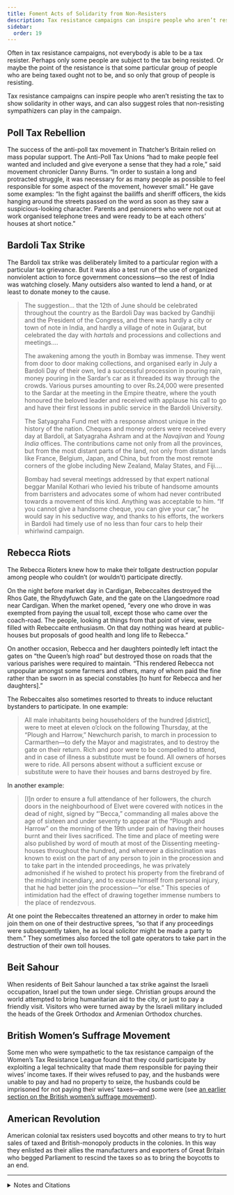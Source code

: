```yaml
---
title: Foment Acts of Solidarity from Non-Resisters
description: Tax resistance campaigns can inspire people who aren’t resisting the tax to show solidarity in other ways.
sidebar:
  order: 19
---
```

Often in tax resistance campaigns, not everybody is able to be a tax resister.
Perhaps only some people are subject to the tax being resisted.
Or maybe the point of the resistance is that some particular group of people who are being taxed ought not to be, and so only that group of people is resisting.

Tax resistance campaigns can inspire people who aren’t resisting the tax to show solidarity in other ways, and can also suggest roles that non-resisting sympathizers can play in the campaign.

## Poll Tax Rebellion

The success of the anti-poll tax movement in Thatcher’s Britain relied on mass popular support.
The Anti-Poll Tax Unions “had to make people feel wanted and included and give everyone a sense that they had a role,” said movement chronicler Danny Burns.
“In order to sustain a long and protracted struggle, it was necessary for as many people as possible to feel responsible for some aspect of the movement, however small.”
He gave some examples:
“In the fight against the bailiffs and sheriff officers, the kids hanging around the streets passed on the word as soon as they saw a suspicious-looking character.
Parents and pensioners who were not out at work organised telephone trees and were ready to be at each others’ houses at short notice.”

## Bardoli Tax Strike

The Bardoli tax strike was deliberately limited to a particular region with a particular tax grievance.
But it was also a test run of the use of organized nonviolent action to force government concessions—so the rest of India was watching closely.
Many outsiders also wanted to lend a hand, or at least to donate money to the cause.

> The suggestion… that the 12th of June should be celebrated throughout the country as the Bardoli Day was backed by Gandhiji and the President of the Congress, and there was hardly a city or town of note in India, and hardly a village of note in Gujarat, but celebrated the day with <i>hartals</i> and processions and collections and meetings.…
>
> The awakening among the youth in Bombay was immense. They went from door to door making collections, and organised early in July a Bardoli Day of their own, led a successful procession in pouring rain, money pouring in the Sardar’s car as it threaded its way through the crowds. Various purses amounting to over Rs.24,000 were presented to the Sardar at the meeting in the Empire theatre, where the youth honoured the beloved leader and received with applause his call to go and have their first lessons in public service in the Bardoli University.
>
> The Satyagraha Fund met with a response almost unique in the history of the nation. Cheques and money orders were received every day at Bardoli, at Satyagraha Ashram and at the <i>Navajivan</i> and <i>Young India</i> offices. The contributions came not only from all the provinces, but from the most distant parts of the land, not only from distant lands like France, Belgium, Japan, and China, but from the most remote corners of the globe including New Zealand, Malay States, and Fiji.…
>
> Bombay had several meetings addressed by that expert national beggar Manilal Kothari who levied his tribute of handsome amounts from barristers and advocates some of whom had never contributed towards a movement of this kind. Anything was acceptable to him. “If you cannot give a handsome cheque, you can give your car,” he would say in his seductive way, and thanks to his efforts, the workers in Bardoli had timely use of no less than four cars to help their whirlwind campaign.

## Rebecca Riots

The Rebecca Rioters knew how to make their tollgate destruction popular among people who couldn’t (or wouldn’t) participate directly.

On the night before market day in Cardigan, Rebeccaites destroyed the Rhos Gate, the Rhydyfuwch Gate, and the gate on the Llangoedmore road near Cardigan.
When the market opened, “every one who drove in was exempted from paying the usual toll, except those who came over the coach-road.
The people, looking at things from that point of view, were filled with Rebeccaite enthusiasm.
On that day nothing was heard at public-houses but proposals of good health and long life to Rebecca.”

On another occasion, Rebecca and her daughters pointedly left intact the gates on “the Queen’s high road” but destroyed those on roads that the various parishes were required to maintain.
“This rendered Rebecca not unpopular amongst some farmers and others, many of whom paid the fine rather than be sworn in as special constables [to hunt for Rebecca and her daughters].”

The Rebeccaites also sometimes resorted to threats to induce reluctant bystanders to participate.
In one example:

> All male inhabitants being householders of the hundred [district], were to meet at eleven o’clock on the following Thursday, at the “Plough and Harrow,” Newchurch parish, to march in procession to Carmarthen—to defy the Mayor and magistrates, and to destroy the gate on their return. Rich and poor were to be compelled to attend, and in case of illness a substitute must be found. All owners of horses were to ride. All persons absent without a sufficient excuse or substitute were to have their houses and barns destroyed by fire.

In another example:

> [I]n order to ensure a full attendance of her followers, the church doors in the neighbourhood of Elvet were covered with notices in the dead of night, signed by “’Becca,” commanding all males above the age of sixteen and under seventy to appear at the “Plough and Harrow” on the morning of the 19th under pain of having their houses burnt and their lives sacrificed. The time and place of meeting were also published by word of mouth at most of the Dissenting meeting-houses throughout the hundred, and wherever a disinclination was known to exist on the part of any person to join in the procession and to take part in the intended proceedings, he was privately admonished if he wished to protect his property from the firebrand of the midnight incendiary, and to excuse himself from personal injury, that he had better join the procession—“or else.” This species of intimidation had the effect of drawing together immense numbers to the place of rendezvous.

At one point the Rebeccaites threatened an attorney in order to make him join them on one of their destructive sprees, “so that if any proceedings were subsequently taken, he as local solicitor might be made a party to them.”
They sometimes also forced the toll gate operators to take part in the destruction of their own toll houses.

## Beit Sahour

When residents of Beit Sahour launched a tax strike against the Israeli occupation, Israel put the town under siege.
Christian groups around the world attempted to bring humanitarian aid to the city, or just to pay a friendly visit.
Visitors who were turned away by the Israeli military included the heads of the Greek Orthodox and Armenian Orthodox churches.

## British Women’s Suffrage Movement

Some men who were sympathetic to the tax resistance campaign of the Women’s Tax Resistance League found that they could participate by exploiting a legal technicality that made <em>them</em> responsible for paying their wives’ income taxes.
If their wives refused to pay, and the husbands were unable to pay and had no property to seize, the husbands could be imprisoned for not paying their wives’ taxes—and some were (see [an earlier section on the British women’s suffrage movement](../../../tacticsthatsupportresisters/developlegalexpertise/#british-womens-suffrage-movement)).

## American Revolution

American colonial tax resisters used boycotts and other means to try to hurt sales of taxed and British-monopoly products in the colonies.
In this way they enlisted as their allies the manufacturers and exporters of Great Britain who begged Parliament to rescind the taxes so as to bring the boycotts to an end.

<hr />

<details>
<summary>Notes and Citations</summary>

* Burns, Danny <i>Poll Tax Rebellion</i> AK Press (1992), pp. 190–91
* Desai, Mahadev <i>The Story of Bardoli</i> (1929) pp. 185–86
* Evans, Gwladys Tobit “Introduction” <i>Rebecca Riots!</i> (2010) p. 14 (Evans references <i>Seren Gome</i>r, August 1843)
* Evans, Henry Tobit <i>Rebecca Riots!</i> (2010), pp. 32, 48–49, 51, 71
* “US bishops back West Bank rebels” <i>Catholic Herald</i> 17 November 1989, p. 2
* <i>The Parliamentary History of England</i>, Vol. XVI (1813) pp. 133–36

</details>

